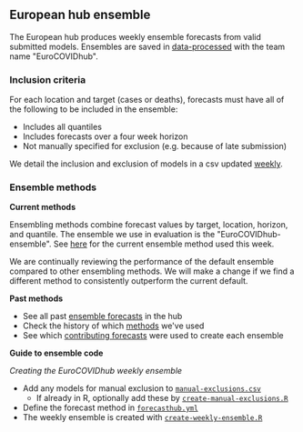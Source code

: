 ## European hub ensemble

The European hub produces weekly ensemble forecasts from valid submitted models. Ensembles are saved in [data-processed](./data-processed/EuroCOVIDhub) with the team name "EuroCOVIDhub".

### Inclusion criteria

For each location and target (cases or deaths), forecasts must have all of the following to be included in the ensemble:

- Includes all quantiles
- Includes forecasts over a four week horizon
- Not manually specified for exclusion (e.g. because of late submission)

We detail the inclusion and exclusion of models in a csv updated [weekly](./code/ensemble/EuroCOVIDhub/criteria).

### Ensemble methods

**Current methods**

Ensembling methods combine forecast values by target, location, horizon, and quantile. The ensemble we use in evaluation is the "EuroCOVIDhub-ensemble". See [here](../../../forecasthub.yml) for the current ensemble method used this week.

We are continually reviewing the performance of the default ensemble compared to other ensembling methods. We will make a change if we find a different method to consistently outperform the current default.

**Past methods**

- See all past [ensemble forecasts](./data-processed/EuroCOVIDhub-ensemble) in the hub
- Check the history of which [methods](./code/ensemble/EuroCOVIDhub-ensemble/method-by-date.csv) we've used
- See which [contributing forecasts](./code/ensemble/EuroCOVIDhub-ensemble/criteria) were used to create each ensemble

**Guide to ensemble code**

_Creating the EuroCOVIDhub weekly ensemble_

- Add any models for manual exclusion to [`manual-exclusions.csv`](./code/ensemble/EuroCOVIDhub/manual-exclusions.csv)
   - If already in R, optionally add these by [`create-manual-exclusions.R`](./code/ensemble/utils/create-manual-exclusions.R)
- Define the forecast method in [`forecasthub.yml`](../../../forecasthub.yml)
- The weekly ensemble is created with [`create-weekly-ensemble.R`](./code/ensemble/EuroCOVIDhub/create-weekly-ensemble.R)
